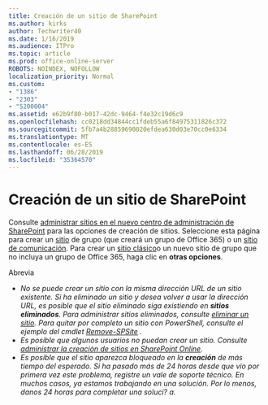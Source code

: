 ```yaml
---
title: Creación de un sitio de SharePoint
ms.author: kirks
author: Techwriter40
ms.date: 1/16/2019
ms.audience: ITPro
ms.topic: article
ms.prod: office-online-server
ROBOTS: NOINDEX, NOFOLLOW
localization_priority: Normal
ms.custom:
- "1386"
- "2303"
- "5200004"
ms.assetid: e62b9f80-b017-42dc-9464-f4e32c19d6c9
ms.openlocfilehash: cc0218dd34844cc1fdeb55a6f84975311826c372
ms.sourcegitcommit: 5fb7a4b28859690020efdea630d03e70cc0e6334
ms.translationtype: MT
ms.contentlocale: es-ES
ms.lasthandoff: 06/28/2019
ms.locfileid: "35364570"
---
```

# <a name="create-a-sharepoint-site"></a>Creación de un sitio de SharePoint

Consulte [administrar sitios en el nuevo centro de administración de SharePoint](https://docs.microsoft.com/sharepoint/manage-site-creation ) para las opciones de creación de sitios. Seleccione esta página para crear un [sitio](https://support.office.com/article/create-a-team-site-in-sharepoint-ef10c1e7-15f3-42a3-98aa-b5972711777d?ui=en-US&amp;rs=en-US&amp;ad=US) de grupo (que creará un grupo de Office 365) o un [sitio de comunicación](https://support.office.com/article/7fb44b20-a72f-4d2c-9173-fc8f59ba50eb). Para crear un [sitio clásico](https://docs.microsoft.com/sharepoint/manage-sites-in-new-admin-center#create-a-site)o un nuevo sitio de grupo que no incluya un grupo de Office 365, haga clic en **otras opciones**.
  
Abrevia
- *No se puede crear un sitio con la misma dirección URL de un sitio existente. Si ha eliminado un sitio y desea volver a usar la dirección URL, es posible que el sitio eliminado siga existiendo en **sitios eliminados**. Para administrar sitios eliminados, consulte [eliminar un sitio](https://docs.microsoft.com/sharepoint/manage-sites-in-new-admin-center#delete-a-site). Para quitar por completo un sitio con PowerShell, consulte el ejemplo del cmdlet [Remove-SPSite](https://docs.microsoft.com/sharepoint/manage-sites-in-new-admin-center#delete-a-site) .*
- *Es posible que algunos usuarios no puedan crear un sitio. Consulte [administrar la creación de sitios en SharePoint Online](https://docs.microsoft.com/sharepoint/manage-site-creation).*
- *Es posible que el sitio aparezca bloqueado en la **creación** de más tiempo del esperado. Si ha pasado más de 24 horas desde que vio por primera vez este problema, registre un vale de soporte técnico. En muchos casos, ya estamos trabajando en una solución. Por lo menos, danos 24 horas para completar una soluci? a.*
